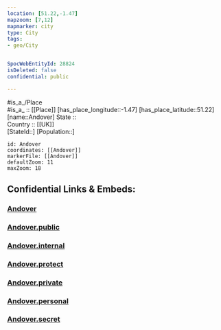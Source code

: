 ```yaml
---
location: [51.22,-1.47] 
mapzoom: [7,12] 
mapmarker: city 
type: City
tags:
- geo/City


SpocWebEntityId: 28824
isDeleted: false
confidential: public

---
```

#is_a_/Place  
#is_a_ :: [[Place]] 
[has_place_longitude::-1.47] 
[has_place_latitude::51.22] 
[name::Andover] 
State ::  
Country :: [[UK]]  
[StateId::] 
[Population::] 



```leaflet
id: Andover
coordinates: [[Andover]] 
markerFile: [[Andover]] 
defaultZoom: 11 
maxZoom: 18
```


## Confidential Links & Embeds: 

### [Andover](/_Standards/Earth/Continent/Europe/Europe~North/UK/England/Regions~England/South_East_England/Hampshire,County/cities~Hampshire/TestValley/cities~TestValley/Andover.md) 

### [Andover.public](/_public/Earth/Continent/Europe/Europe~North/UK/England/Regions~England/South_East_England/Hampshire,County/cities~Hampshire/TestValley/cities~TestValley/Andover.public.md) 

### [Andover.internal](/_internal/Earth/Continent/Europe/Europe~North/UK/England/Regions~England/South_East_England/Hampshire,County/cities~Hampshire/TestValley/cities~TestValley/Andover.internal.md) 

### [Andover.protect](/_protect/Earth/Continent/Europe/Europe~North/UK/England/Regions~England/South_East_England/Hampshire,County/cities~Hampshire/TestValley/cities~TestValley/Andover.protect.md) 

### [Andover.private](/_private/Earth/Continent/Europe/Europe~North/UK/England/Regions~England/South_East_England/Hampshire,County/cities~Hampshire/TestValley/cities~TestValley/Andover.private.md) 

### [Andover.personal](/_personal/Earth/Continent/Europe/Europe~North/UK/England/Regions~England/South_East_England/Hampshire,County/cities~Hampshire/TestValley/cities~TestValley/Andover.personal.md) 

### [Andover.secret](/_secret/Earth/Continent/Europe/Europe~North/UK/England/Regions~England/South_East_England/Hampshire,County/cities~Hampshire/TestValley/cities~TestValley/Andover.secret.md)

